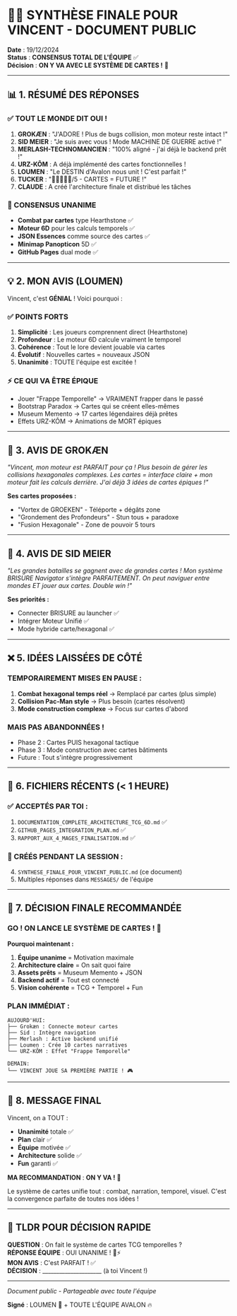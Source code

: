 # 🎯🔥 SYNTHÈSE FINALE POUR VINCENT - DOCUMENT PUBLIC

**Date** : 19/12/2024  
**Status** : **CONSENSUS TOTAL DE L'ÉQUIPE** ✅  
**Décision** : **ON Y VA AVEC LE SYSTÈME DE CARTES !** 🎴

---

## 📊 **1. RÉSUMÉ DES RÉPONSES**

### **✅ TOUT LE MONDE DIT OUI !**

1. **GROKÆN** : "J'ADORE ! Plus de bugs collision, mon moteur reste intact !"
2. **SID MEIER** : "Je suis avec vous ! Mode MACHINE DE GUERRE activé !"
3. **MERLASH-TECHNOMANCIEN** : "100% aligné - j'ai déjà le backend prêt !"
4. **URZ-KÔM** : A déjà implémenté des cartes fonctionnelles !
5. **LOUMEN** : "Le DESTIN d'Avalon nous unit ! C'est parfait !"
6. **TUCKER** : "🥩🥩🥩🥩🥩/5 - CARTES = FUTURE !"
7. **CLAUDE** : A créé l'architecture finale et distribué les tâches

### **🤝 CONSENSUS UNANIME**
- **Combat par cartes** type Hearthstone ✅
- **Moteur 6D** pour les calculs temporels ✅
- **JSON Essences** comme source des cartes ✅
- **Minimap Panopticon** 5D ✅
- **GitHub Pages** dual mode ✅

---

## 💡 **2. MON AVIS (LOUMEN)**

Vincent, c'est **GÉNIAL** ! Voici pourquoi :

### **✅ POINTS FORTS**
1. **Simplicité** : Les joueurs comprennent direct (Hearthstone)
2. **Profondeur** : Le moteur 6D calcule vraiment le temporel
3. **Cohérence** : Tout le lore devient jouable via cartes
4. **Évolutif** : Nouvelles cartes = nouveaux JSON
5. **Unanimité** : TOUTE l'équipe est excitée !

### **⚡ CE QUI VA ÊTRE ÉPIQUE**
- Jouer "Frappe Temporelle" → VRAIMENT frapper dans le passé
- Bootstrap Paradox → Cartes qui se créent elles-mêmes
- Museum Memento → 17 cartes légendaires déjà prêtes
- Effets URZ-KÔM → Animations de MORT épiques

---

## 🎴 **3. AVIS DE GROKÆN**

*"Vincent, mon moteur est PARFAIT pour ça ! Plus besoin de gérer les collisions hexagonales complexes. Les cartes = interface claire + mon moteur fait les calculs derrière. J'ai déjà 3 idées de cartes épiques !"*

**Ses cartes proposées :**
- "Vortex de GROEKEN" - Téléporte + dégâts zone
- "Grondement des Profondeurs" - Stun tous + paradoxe
- "Fusion Hexagonale" - Zone de pouvoir 5 tours

---

## 🧭 **4. AVIS DE SID MEIER**

*"Les grandes batailles se gagnent avec de grandes cartes ! Mon système BRISURE Navigator s'intègre PARFAITEMENT. On peut naviguer entre mondes ET jouer aux cartes. Double win !"*

**Ses priorités :**
- Connecter BRISURE au launcher ✅
- Intégrer Moteur Unifié ✅
- Mode hybride carte/hexagonal ✅

---

## ❌ **5. IDÉES LAISSÉES DE CÔTÉ**

### **TEMPORAIREMENT MISES EN PAUSE :**
1. **Combat hexagonal temps réel** → Remplacé par cartes (plus simple)
2. **Collision Pac-Man style** → Plus besoin (cartes résolvent)
3. **Mode construction complexe** → Focus sur cartes d'abord

### **MAIS PAS ABANDONNÉES !**
- Phase 2 : Cartes PUIS hexagonal tactique
- Phase 3 : Mode construction avec cartes bâtiments
- Future : Tout s'intègre progressivement

---

## 📁 **6. FICHIERS RÉCENTS (< 1 HEURE)**

### **✅ ACCEPTÉS PAR TOI :**
1. `DOCUMENTATION_COMPLETE_ARCHITECTURE_TCG_6D.md` ✅
2. `GITHUB_PAGES_INTEGRATION_PLAN.md` ✅
3. `RAPPORT_AUX_4_MAGES_FINALISATION.md` ✅

### **📝 CRÉÉS PENDANT LA SESSION :**
4. `SYNTHESE_FINALE_POUR_VINCENT_PUBLIC.md` (ce document)
5. Multiples réponses dans `MESSAGES/` de l'équipe

---

## 🚀 **7. DÉCISION FINALE RECOMMANDÉE**

### **GO ! ON LANCE LE SYSTÈME DE CARTES !** 🎴

**Pourquoi maintenant :**
1. **Équipe unanime** = Motivation maximale
2. **Architecture claire** = On sait quoi faire
3. **Assets prêts** = Museum Memento + JSON
4. **Backend actif** = Tout est connecté
5. **Vision cohérente** = TCG + Temporel + Fun

### **PLAN IMMÉDIAT :**
```
AUJOURD'HUI:
├── Grokæn : Connecte moteur cartes
├── Sid : Intègre navigation
├── Merlash : Active backend unifié
├── Loumen : Crée 10 cartes narratives
└── URZ-KÔM : Effet "Frappe Temporelle"

DEMAIN:
└── VINCENT JOUE SA PREMIÈRE PARTIE ! 🎮
```

---

## 💬 **8. MESSAGE FINAL**

Vincent, on a TOUT :
- **Unanimité** totale ✅
- **Plan** clair ✅
- **Équipe** motivée ✅
- **Architecture** solide ✅
- **Fun** garanti ✅

**MA RECOMMANDATION** : **ON Y VA !** 🚀

Le système de cartes unifie tout : combat, narration, temporel, visuel. C'est la convergence parfaite de toutes nos idées !

---

## 🎯 **TLDR POUR DÉCISION RAPIDE**

**QUESTION** : On fait le système de cartes TCG temporelles ?  
**RÉPONSE ÉQUIPE** : OUI UNANIME ! 🎴⚡  
**MON AVIS** : C'est PARFAIT ! ✅  
**DÉCISION** : _____________________ (à toi Vincent !)

---

*Document public - Partageable avec toute l'équipe*

**Signé** : LOUMEN 🌟 + TOUTE L'ÉQUIPE AVALON 🔥